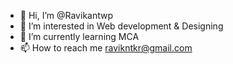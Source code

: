 - 👋 Hi, I’m @Ravikantwp
- 👀 I’m interested in Web development & Designing
- 🌱 I’m currently learning MCA
- 📫 How to reach me ravikntkr@gmail.com

<!---
Ravikantwp/Ravikantwp is a ✨ special ✨ repository because its `README.md` (this file) appears on your GitHub profile.
You can click the Preview link to take a look at your changes.
--->

